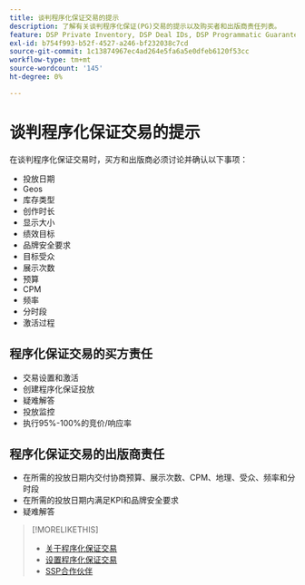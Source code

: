 ```yaml
---
title: 谈判程序化保证交易的提示
description: 了解有关谈判程序化保证(PG)交易的提示以及购买者和出版商责任列表。
feature: DSP Private Inventory, DSP Deal IDs, DSP Programmatic Guaranteed Deals
exl-id: b754f993-b52f-4527-a246-bf232038c7cd
source-git-commit: 1c13874967ec4ad264e5fa6a5e0dfeb6120f53cc
workflow-type: tm+mt
source-wordcount: '145'
ht-degree: 0%

---
```


# 谈判程序化保证交易的提示

在谈判程序化保证交易时，买方和出版商必须讨论并确认以下事项：

* 投放日期
* Geos
* 库存类型
* 创作时长
* 显示大小
* 绩效目标
* 品牌安全要求
* 目标受众
* 展示次数
* 预算
* CPM
* 频率
* 分时段
* 激活过程

## 程序化保证交易的买方责任

* 交易设置和激活
* 创建程序化保证投放
* 疑难解答
* 投放监控
* 执行95%-100%的竞价/响应率

## 程序化保证交易的出版商责任

* 在所需的投放日期内交付协商预算、展示次数、CPM、地理、受众、频率和分时段
* 在所需的投放日期内满足KPI和品牌安全要求
* 疑难解答

>[!MORELIKETHIS]
>
>* [关于程序化保证交易](programmatic-guaranteed-about.md)
>* [设置程序化保证交易](programmatic-guaranteed-set-up.md)
>* [SSP合作伙伴](ssp-partners.md)

